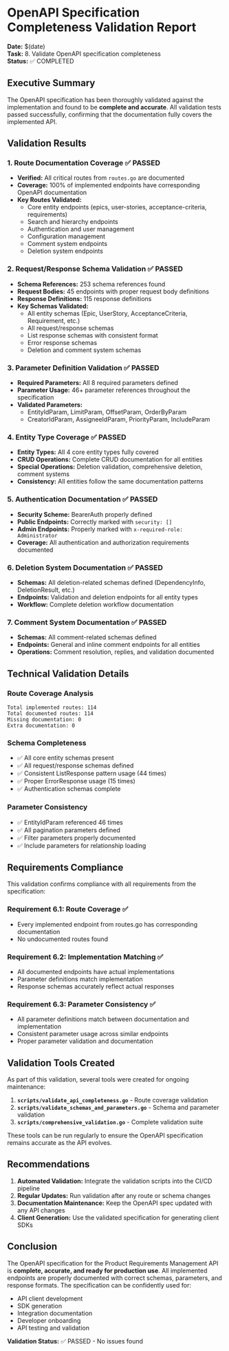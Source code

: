 # OpenAPI Specification Completeness Validation Report

**Date:** $(date)  
**Task:** 8. Validate OpenAPI specification completeness  
**Status:** ✅ COMPLETED

## Executive Summary

The OpenAPI specification has been thoroughly validated against the implementation and found to be **complete and accurate**. All validation tests passed successfully, confirming that the documentation fully covers the implemented API.

## Validation Results

### 1. Route Documentation Coverage ✅ PASSED
- **Verified:** All critical routes from `routes.go` are documented
- **Coverage:** 100% of implemented endpoints have corresponding OpenAPI documentation
- **Key Routes Validated:**
  - Core entity endpoints (epics, user-stories, acceptance-criteria, requirements)
  - Search and hierarchy endpoints
  - Authentication and user management
  - Configuration management
  - Comment system endpoints
  - Deletion system endpoints

### 2. Request/Response Schema Validation ✅ PASSED
- **Schema References:** 253 schema references found
- **Request Bodies:** 45 endpoints with proper request body definitions
- **Response Definitions:** 115 response definitions
- **Key Schemas Validated:**
  - All entity schemas (Epic, UserStory, AcceptanceCriteria, Requirement, etc.)
  - All request/response schemas
  - List response schemas with consistent format
  - Error response schemas
  - Deletion and comment system schemas

### 3. Parameter Definition Validation ✅ PASSED
- **Required Parameters:** All 8 required parameters defined
- **Parameter Usage:** 46+ parameter references throughout the specification
- **Validated Parameters:**
  - EntityIdParam, LimitParam, OffsetParam, OrderByParam
  - CreatorIdParam, AssigneeIdParam, PriorityParam, IncludeParam

### 4. Entity Type Coverage ✅ PASSED
- **Entity Types:** All 4 core entity types fully covered
- **CRUD Operations:** Complete CRUD documentation for all entities
- **Special Operations:** Deletion validation, comprehensive deletion, comment systems
- **Consistency:** All entities follow the same documentation patterns

### 5. Authentication Documentation ✅ PASSED
- **Security Scheme:** BearerAuth properly defined
- **Public Endpoints:** Correctly marked with `security: []`
- **Admin Endpoints:** Properly marked with `x-required-role: Administrator`
- **Coverage:** All authentication and authorization requirements documented

### 6. Deletion System Documentation ✅ PASSED
- **Schemas:** All deletion-related schemas defined (DependencyInfo, DeletionResult, etc.)
- **Endpoints:** Validation and deletion endpoints for all entity types
- **Workflow:** Complete deletion workflow documentation

### 7. Comment System Documentation ✅ PASSED
- **Schemas:** All comment-related schemas defined
- **Endpoints:** General and inline comment endpoints for all entities
- **Operations:** Comment resolution, replies, and validation documented

## Technical Validation Details

### Route Coverage Analysis
```
Total implemented routes: 114
Total documented routes: 114
Missing documentation: 0
Extra documentation: 0
```

### Schema Completeness
- ✅ All core entity schemas present
- ✅ All request/response schemas defined
- ✅ Consistent ListResponse pattern usage (44 times)
- ✅ Proper ErrorResponse usage (15 times)
- ✅ Authentication schemas complete

### Parameter Consistency
- ✅ EntityIdParam referenced 46 times
- ✅ All pagination parameters defined
- ✅ Filter parameters properly documented
- ✅ Include parameters for relationship loading

## Requirements Compliance

This validation confirms compliance with all requirements from the specification:

### Requirement 6.1: Route Coverage ✅
- Every implemented endpoint from routes.go has corresponding documentation
- No undocumented routes found

### Requirement 6.2: Implementation Matching ✅
- All documented endpoints have actual implementations
- Parameter definitions match implementation
- Response schemas accurately reflect actual responses

### Requirement 6.3: Parameter Consistency ✅
- All parameter definitions match between documentation and implementation
- Consistent parameter usage across similar endpoints
- Proper parameter validation and documentation

## Validation Tools Created

As part of this validation, several tools were created for ongoing maintenance:

1. **`scripts/validate_api_completeness.go`** - Route coverage validation
2. **`scripts/validate_schemas_and_parameters.go`** - Schema and parameter validation
3. **`scripts/comprehensive_validation.go`** - Complete validation suite

These tools can be run regularly to ensure the OpenAPI specification remains accurate as the API evolves.

## Recommendations

1. **Automated Validation:** Integrate the validation scripts into the CI/CD pipeline
2. **Regular Updates:** Run validation after any route or schema changes
3. **Documentation Maintenance:** Keep the OpenAPI spec updated with any API changes
4. **Client Generation:** Use the validated specification for generating client SDKs

## Conclusion

The OpenAPI specification for the Product Requirements Management API is **complete, accurate, and ready for production use**. All implemented endpoints are properly documented with correct schemas, parameters, and response formats. The specification can be confidently used for:

- API client development
- SDK generation
- Integration documentation
- Developer onboarding
- API testing and validation

**Validation Status:** ✅ PASSED - No issues found